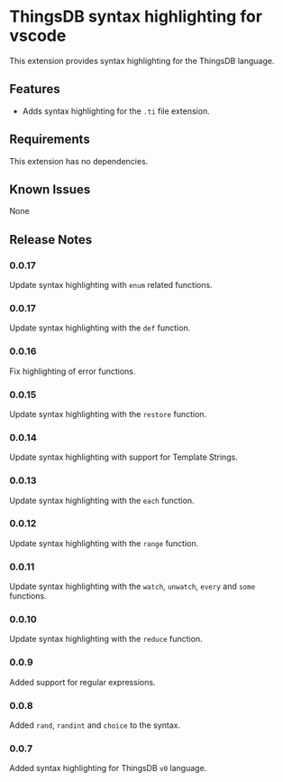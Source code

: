 # ThingsDB syntax highlighting for vscode

This extension provides syntax highlighting for the ThingsDB language.

## Features

- Adds syntax highlighting for the `.ti` file extension.

## Requirements

This extension has no dependencies.

## Known Issues

None

## Release Notes

### 0.0.17

Update syntax highlighting with `enum` related functions.

### 0.0.17

Update syntax highlighting with the `def` function.

### 0.0.16

Fix highlighting of error functions.

### 0.0.15

Update syntax highlighting with the `restore` function.

### 0.0.14

Update syntax highlighting with support for Template Strings.

### 0.0.13

Update syntax highlighting with the `each` function.

### 0.0.12

Update syntax highlighting with the `range` function.

### 0.0.11

Update syntax highlighting with the `watch`, `unwatch`, `every` and `some` functions.

### 0.0.10

Update syntax highlighting with the `reduce` function.

### 0.0.9

Added support for regular expressions.

### 0.0.8

Added `rand`, `randint` and `choice` to the syntax.

### 0.0.7

Added syntax highlighting for ThingsDB `v0` language.


